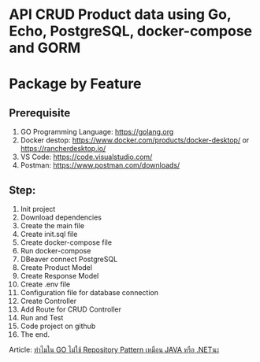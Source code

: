 # API CRUD Product data using Go, Echo, PostgreSQL, docker-compose and GORM
# Package by Feature


## Prerequisite
1. GO Programming Language: https://golang.org
2. Docker destop: https://www.docker.com/products/docker-desktop/ or https://rancherdesktop.io/
3. VS Code: https://code.visualstudio.com/
4. Postman: https://www.postman.com/downloads/

## Step:
1. Init project
2. Download dependencies
3. Create the main file
4. Create init.sql file
5. Create docker-compose file
6. Run docker-compose
7. DBeaver connect PostgreSQL
8. Create Product Model
9. Create Response Model
10. Create .env file
11. Configuration file for database connection
12. Create Controller
13. Add Route for CRUD Controller
14. Run and Test
15. Code project on github
16. The end.

Article: [ทำไมใน GO ไม่ใช้ Repository Pattern เหมือน JAVA หรือ .NETนะ](https://medium.com/@jnuchit/%E0%B8%97%E0%B8%B3%E0%B9%84%E0%B8%A1%E0%B9%83%E0%B8%99-go-%E0%B9%84%E0%B8%A1%E0%B9%88%E0%B9%83%E0%B8%8A%E0%B9%89-repository-pattern-%E0%B9%80%E0%B8%AB%E0%B8%A1%E0%B8%B7%E0%B8%AD%E0%B8%99-java-%E0%B8%AB%E0%B8%A3%E0%B8%B7%E0%B8%AD-net%E0%B8%99%E0%B8%B0-f1bb3e55d193)

